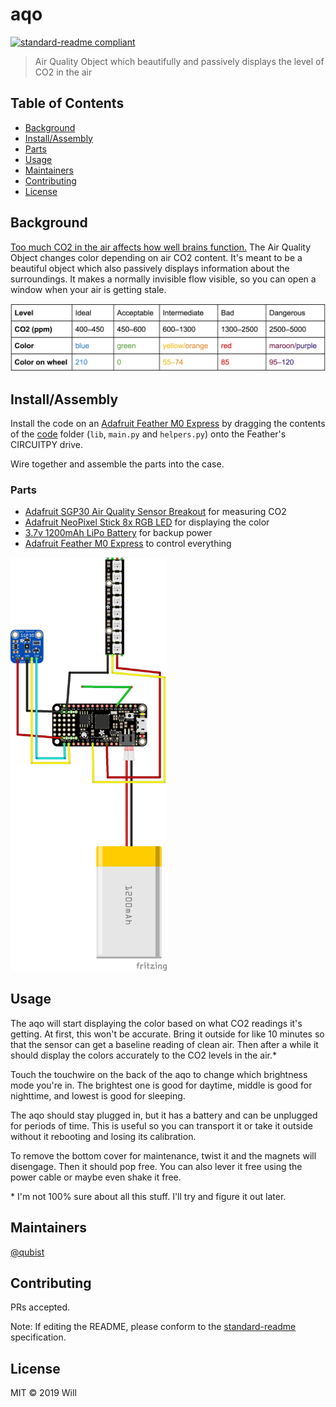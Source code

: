 # aqo

[![standard-readme compliant](https://img.shields.io/badge/standard--readme-OK-green.svg?style=flat)](https://github.com/RichardLitt/standard-readme)

> Air Quality Object which beautifully and passively displays the level of CO2 in the air

## Table of Contents

- [Background](#background)
- [Install/Assembly](#installassembly)
- [Parts](#parts)
- [Usage](#usage)
- [Maintainers](#maintainers)
- [Contributing](#contributing)
- [License](#license)

## Background

[Too much CO2 in the air affects how well brains function.](https://ehp.niehs.nih.gov/doi/pdf/10.1289/ehp.1510037#page=6&zoom=auto,-131,530) The Air Quality Object changes color depending on air CO2 content. It's meant to be a beautiful object which also passively displays information about the surroundings. It makes a normally invisible flow visible, so you can open a window when your air is getting stale.

![Chart displaying 5 levels of air quality. Each level has three data points: CO2 (ppm), Color, and Color on wheel. Ideal: 400–450 ppm, blue, 210; Acceptable: 450–600 ppm, green, 0; Intermediate: 600–1300 ppm, yellow/orange, 55–74; Bad: 1300–2500, red, 85; Dangerous: 2500–5000, maroon/purple, 95–120](/images/values.png)

## Install/Assembly

Install the code on an [Adafruit Feather M0 Express](https://www.adafruit.com/product/3403) by dragging the contents of the [code](/code) folder (`lib`, `main.py` and `helpers.py`) onto the Feather's CIRCUITPY drive.

Wire together and assemble the parts into the case.

### Parts
* [Adafruit SGP30 Air Quality Sensor Breakout](https://www.adafruit.com/product/3709) for measuring CO2
* [Adafruit NeoPixel Stick 8x RGB LED](https://www.adafruit.com/product/1426) for displaying the color
* [3.7v 1200mAh LiPo Battery](https://www.adafruit.com/product/258) for backup power
* [Adafruit Feather M0 Express](https://www.adafruit.com/product/3403) to control everything

<img src="https://github.com/qubist/aqo/blob/master/wiring/aqo_circuit.png" alt="Circuit diagram for the aqo, showing how to connect the Feather M0, SPG30, NeoPixel Bar, and battery together" width="250"/>

## Usage

The aqo will start displaying the color based on what CO2 readings it's getting. At first, this won't be accurate. Bring it outside for like 10 minutes so that the sensor can get a baseline reading of clean air. Then after a while it should display the colors accurately to the CO2 levels in the air.*

Touch the touchwire on the back of the aqo to change which brightness mode you're in. The brightest one is good for daytime, middle is good for nighttime, and lowest is good for sleeping.

The aqo should stay plugged in, but it has a battery and can be unplugged for periods of time. This is useful so you can transport it or take it outside without it rebooting and losing its calibration.

To remove the bottom cover for maintenance, twist it and the magnets will disengage. Then it should pop free. You can also lever it free using the power cable or maybe even shake it free.

\* I'm not 100% sure about all this stuff. I'll try and figure it out later.

## Maintainers

[@qubist](https://github.com/qubist)

## Contributing

PRs accepted.

Note: If editing the README, please conform to the [standard-readme](https://github.com/RichardLitt/standard-readme) specification.

## License

MIT © 2019 Will

